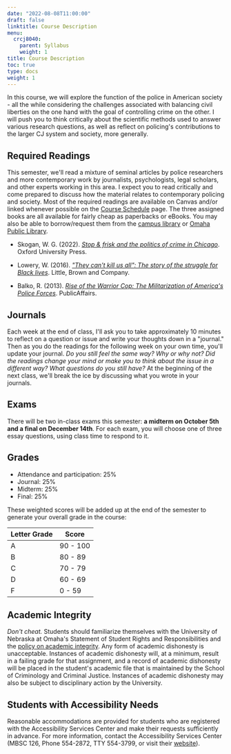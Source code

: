 ```yaml
---
date: "2022-08-08T11:00:00"
draft: false
linktitle: Course Description
menu:
  crcj8040:
    parent: Syllabus
    weight: 1
title: Course Description
toc: true
type: docs
weight: 1
---
```


In this course, we will explore the function of the police in American society - all the while considering the challenges associated with balancing civil liberties on the one hand with the goal of controlling crime on the other. I will push you to think critically about the scientific methods used to answer various research questions, as well as reflect on policing's contributions to the larger CJ system and society, more generally.

## Required Readings

This semester, we'll read a mixture of seminal articles by police researchers and more contemporary work by journalists, psychologists, legal scholars, and other experts working in this area. I expect you to read critically and come prepared to discuss how the material relates to contemporary policing and society. Most of the required readings are available on Canvas and/or linked whenever possible on the [Course Schedule](https://jnix.netlify.app/courses/crcj8040/course_schedule/) page. The three assigned books are all available for fairly cheap as paperbacks or eBooks. You may also be able to borrow/request them from the [campus library](https://www.unomaha.edu/criss-library/index.php) or [Omaha Public Library](https://omahalibrary.org/). 

- Skogan, W. G. (2022). [*Stop & frisk and the politics of crime in Chicago*](https://global.oup.com/academic/product/stop-and-frisk-and-the-politics-of-crime-in-chicago-9780197675069?lang=en&cc=us). Oxford University Press.

- Lowery, W. (2016). [*"They can't kill us all": The story of the struggle for Black lives*](https://www.hachettebookgroup.com/titles/wesley-lowery/they-cant-kill-us-all/9780316312493/). Little, Brown and Company.

- Balko, R. (2013). [*Rise of the Warrior Cop: The Militarization of America's Police Forces*](https://www.hachettebookgroup.com/titles/radley-balko/rise-of-the-warrior-cop/9781541774537/?lens=publicaffairs). PublicAffairs.

## Journals

Each week at the end of class, I'll ask you to take approximately 10 minutes to reflect on a question or issue and write your thoughts down in a "journal." Then as you do the readings for the following week on your own time, you'll update your journal. *Do you still feel the same way? Why or why not? Did the readings change your mind or make you to think about the issue in a different way? What questions do you still have?* At the beginning of the next class, we'll break the ice by discussing what you wrote in your journals. 

## Exams

There will be two in-class exams this semester: **a midterm on October 5th and a final on December 14th**. For each exam, you will choose one of three essay questions, using class time to respond to it.

## Grades 

* Attendance and participation: 25%
* Journal: 25%
* Midterm: 25%
* Final: 25%

These weighted scores will be added up at the end of the semester to generate your overall grade in the course:

Letter Grade  |  Score
------------- | -------
A             | 90 - 100
B             | 80 - 89
C             | 70 - 79
D             | 60 - 69
F             | 0 - 59

## Academic Integrity

*Don't cheat.* Students should familiarize themselves with the University of Nebraska at Omaha's Statement of Student Rights and Responsibilities and the [policy on academic integrity](https://www.unomaha.edu/student-life/student-conduct-and-community-standards/policies/academic-integrity.php). Any form of academic dishonesty is unacceptable. Instances of academic dishonesty will, at a minimum, result in a failing grade for that assignment, and a record of academic dishonesty will be placed in the student's academic file that is maintained by the School of Criminology and Criminal Justice. Instances of academic dishonesty may also be subject to disciplinary action by the University.

## Students with Accessibility Needs

Reasonable accommodations are provided for students who are registered with the Accessibility Services Center and make their requests sufficiently in advance. For more information, contact the Accessibility Services Center (MBSC 126, Phone 554-2872, TTY 554-3799, or visit their [website](https://www.unomaha.edu/student-life/inclusion/disability-services/index.php)).